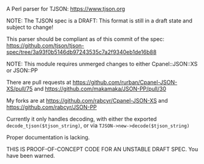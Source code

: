 A Perl parser for TJSON: https://www.tjson.org

NOTE: The TJSON spec is a DRAFT: This format is still in a draft state and subject to change!

This parser should be compliant as of this commit of the spec:
https://github.com/tjson/tjson-spec/tree/3a93f0b5146db97243535c7a2f9340eb1de16b88

NOTE: This module requires unmerged changes to either Cpanel::JSON::XS or JSON::PP

There are pull requests at https://github.com/rurban/Cpanel-JSON-XS/pull/75 and https://github.com/makamaka/JSON-PP/pull/30

My forks are at https://github.com/rabcyr/Cpanel-JSON-XS and https://github.com/rabcyr/JSON-PP

Currently it only handles decoding, with either the exported `decode_tjson($tjson_string)`, or via `TJSON->new->decode($tjson_string)`

Proper documentation is lacking.

THIS IS PROOF-OF-CONCEPT CODE FOR AN UNSTABLE DRAFT SPEC. You have been warned.
